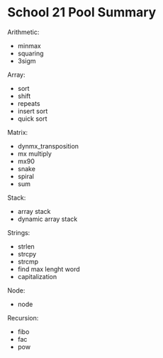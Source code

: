 # School 21 Pool Summary

Arithmetic:
- minmax
- squaring
- 3sigm

Array:
- sort
- shift
- repeats
- insert sort
- quick sort

Matrix:
- dynmx_transposition
- mx multiply
- mx90
- snake
- spiral
- sum

Stack:
- array stack
- dynamic array stack

Strings:
- strlen
- strcpy
- strcmp
- find max lenght word
- capitalization

Node:

- node

Recursion:

- fibo
- fac
- pow 
